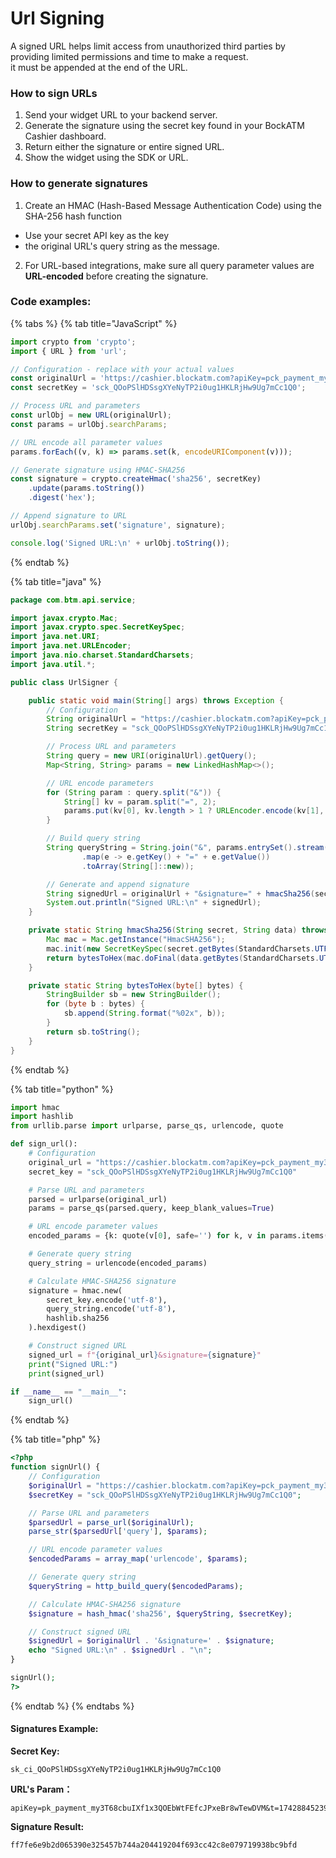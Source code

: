 # Url Signing

A signed URL helps limit access from unauthorized third parties by providing limited permissions and time to make a request.\
it must be appended at the end of the URL.

### How to sign URLs

1. Send your widget URL to your backend server.
2. Generate the signature using the secret key found in your BockATM Cashier dashboard.
3. Return either the signature or entire signed URL.
4. Show the widget using the SDK or URL.

### How to generate signatures

1. Create an HMAC (Hash-Based Message Authentication Code) using the SHA-256 hash function

* Use your secret API key as the key
* the original URL's query string as the message.

2. For URL-based integrations, make sure all query parameter values are **URL-encoded** before creating the signature.



### Code examples:

{% tabs %}
{% tab title="JavaScript" %}
```javascript
import crypto from 'crypto';
import { URL } from 'url';

// Configuration - replace with your actual values
const originalUrl = 'https://cashier.blockatm.com?apiKey=pck_payment_my3T68cbuIXf1x3QOEbWtFEfcJPxeBr8wTewDVM&currencyCode=eth&walletAddress=0xde0b295669a9fd93d5f28d9ec85e40f4cb697bae';
const secretKey = 'sck_QOoPSlHDSsgXYeNyTP2i0ug1HKLRjHw9Ug7mCc1Q0';

// Process URL and parameters
const urlObj = new URL(originalUrl);
const params = urlObj.searchParams;

// URL encode all parameter values
params.forEach((v, k) => params.set(k, encodeURIComponent(v)));

// Generate signature using HMAC-SHA256
const signature = crypto.createHmac('sha256', secretKey)
    .update(params.toString())
    .digest('hex');

// Append signature to URL
urlObj.searchParams.set('signature', signature);

console.log('Signed URL:\n' + urlObj.toString());
```
{% endtab %}

{% tab title="java" %}
```java
package com.btm.api.service;

import javax.crypto.Mac;
import javax.crypto.spec.SecretKeySpec;
import java.net.URI;
import java.net.URLEncoder;
import java.nio.charset.StandardCharsets;
import java.util.*;

public class UrlSigner {

    public static void main(String[] args) throws Exception {
        // Configuration
        String originalUrl = "https://cashier.blockatm.com?apiKey=pck_payment_my3T68cbuIXf1x3QOEbWtFEfcJPxeBr8wTewDVM&currencyCode=eth&walletAddress=0xde0b295669a9fd93d5f28d9ec85e40f4cb697bae";
        String secretKey = "sck_QOoPSlHDSsgXYeNyTP2i0ug1HKLRjHw9Ug7mCc1Q0";

        // Process URL and parameters
        String query = new URI(originalUrl).getQuery();
        Map<String, String> params = new LinkedHashMap<>();

        // URL encode parameters
        for (String param : query.split("&")) {
            String[] kv = param.split("=", 2);
            params.put(kv[0], kv.length > 1 ? URLEncoder.encode(kv[1], StandardCharsets.UTF_8.name()) : "");
        }

        // Build query string
        String queryString = String.join("&", params.entrySet().stream()
                .map(e -> e.getKey() + "=" + e.getValue())
                .toArray(String[]::new));

        // Generate and append signature
        String signedUrl = originalUrl + "&signature=" + hmacSha256(secretKey, queryString);
        System.out.println("Signed URL:\n" + signedUrl);
    }

    private static String hmacSha256(String secret, String data) throws Exception {
        Mac mac = Mac.getInstance("HmacSHA256");
        mac.init(new SecretKeySpec(secret.getBytes(StandardCharsets.UTF_8), "HmacSHA256"));
        return bytesToHex(mac.doFinal(data.getBytes(StandardCharsets.UTF_8)));
    }

    private static String bytesToHex(byte[] bytes) {
        StringBuilder sb = new StringBuilder();
        for (byte b : bytes) {
            sb.append(String.format("%02x", b));
        }
        return sb.toString();
    }
}
```
{% endtab %}

{% tab title="python" %}
```python
import hmac
import hashlib
from urllib.parse import urlparse, parse_qs, urlencode, quote

def sign_url():
    # Configuration
    original_url = "https://cashier.blockatm.com?apiKey=pck_payment_my3T68cbuIXf1x3QOEbWtFEfcJPxeBr8wTewDVM&currencyCode=eth&walletAddress=0xde0b295669a9fd93d5f28d9ec85e40f4cb697bae"
    secret_key = "sck_QOoPSlHDSsgXYeNyTP2i0ug1HKLRjHw9Ug7mCc1Q0"

    # Parse URL and parameters
    parsed = urlparse(original_url)
    params = parse_qs(parsed.query, keep_blank_values=True)

    # URL encode parameter values
    encoded_params = {k: quote(v[0], safe='') for k, v in params.items()}

    # Generate query string
    query_string = urlencode(encoded_params)

    # Calculate HMAC-SHA256 signature
    signature = hmac.new(
        secret_key.encode('utf-8'),
        query_string.encode('utf-8'),
        hashlib.sha256
    ).hexdigest()

    # Construct signed URL
    signed_url = f"{original_url}&signature={signature}"
    print("Signed URL:")
    print(signed_url)

if __name__ == "__main__":
    sign_url()
```


{% endtab %}

{% tab title="php" %}
```php
<?php
function signUrl() {
    // Configuration
    $originalUrl = "https://cashier.blockatm.com?apiKey=pck_payment_my3T68cbuIXf1x3QOEbWtFEfcJPxeBr8wTewDVM&currencyCode=eth&walletAddress=0xde0b295669a9fd93d5f28d9ec85e40f4cb697bae";
    $secretKey = "sck_QOoPSlHDSsgXYeNyTP2i0ug1HKLRjHw9Ug7mCc1Q0";

    // Parse URL and parameters
    $parsedUrl = parse_url($originalUrl);
    parse_str($parsedUrl['query'], $params);

    // URL encode parameter values
    $encodedParams = array_map('urlencode', $params);

    // Generate query string
    $queryString = http_build_query($encodedParams);

    // Calculate HMAC-SHA256 signature
    $signature = hash_hmac('sha256', $queryString, $secretKey);

    // Construct signed URL
    $signedUrl = $originalUrl . '&signature=' . $signature;
    echo "Signed URL:\n" . $signedUrl . "\n";
}

signUrl();
?>
```


{% endtab %}
{% endtabs %}







#### Signatures Example:

**Secret Key:**

```
sk_ci_QOoPSlHDSsgXYeNyTP2i0ug1HKLRjHw9Ug7mCc1Q0
```



**URL's Param：**

```
apiKey=pk_payment_my3T68cbuIXf1x3QOEbWtFEfcJPxeBr8wTewDVM&t=1742884523932&custNo=C86002201&orderNo=C202503225
```



**Signature Result:**&#x20;

```
ff7fe6e9b2d065390e325457b744a204419204f693cc42c8e079719938bc9bfd
```









